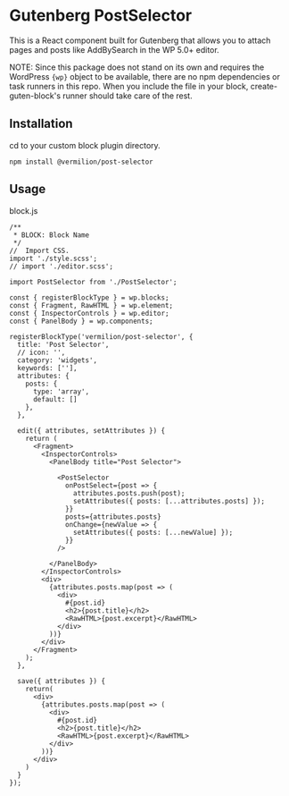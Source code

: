 # Gutenberg PostSelector

This is a React component built for Gutenberg that allows you to attach pages and posts like AddBySearch in the WP 5.0+ editor. 

NOTE: Since this package does not stand on its own and requires the WordPress `{wp}` object to be available, there are no npm dependencies or task runners in this repo. When you include the file in your block, create-guten-block's runner should take care of the rest.


## Installation
cd to your custom block plugin directory.

`npm install @vermilion/post-selector`

## Usage

block.js
```
/**
 * BLOCK: Block Name
 */
//  Import CSS.
import './style.scss';
// import './editor.scss';

import PostSelector from './PostSelector';

const { registerBlockType } = wp.blocks;
const { Fragment, RawHTML } = wp.element;
const { InspectorControls } = wp.editor;
const { PanelBody } = wp.components;

registerBlockType('vermilion/post-selector', {
  title: 'Post Selector',
  // icon: '',
  category: 'widgets',
  keywords: [''],
  attributes: {
    posts: {
      type: 'array',
      default: []
    },
  },

  edit({ attributes, setAttributes }) {
    return (
      <Fragment>
        <InspectorControls>
          <PanelBody title="Post Selector">
          
            <PostSelector
              onPostSelect={post => {
                attributes.posts.push(post);
                setAttributes({ posts: [...attributes.posts] });
              }}
              posts={attributes.posts}
              onChange={newValue => {
                setAttributes({ posts: [...newValue] });
              }}
            />

          </PanelBody>
        </InspectorControls>
        <div>
          {attributes.posts.map(post => (
            <div>
              #{post.id}
              <h2>{post.title}</h2>
              <RawHTML>{post.excerpt}</RawHTML>
            </div>
          ))}
        </div>
      </Fragment>
    );
  },

  save({ attributes }) {
    return(
      <div>
        {attributes.posts.map(post => (
          <div>
            #{post.id}
            <h2>{post.title}</h2>
            <RawHTML>{post.excerpt}</RawHTML>
          </div>
        ))}
      </div>
    )
  }
});

```

